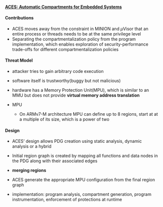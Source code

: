 #### [ACES: Automatic Compartments for Embedded Systems](https://engineering.purdue.edu/dcsl/publications/papers/2018/aces_usenixsec18_revision.pdf)

#### Contributions

- ACES moves away from the constraint in MINION and $\mu$Visor that an entire process or threads needs to be at the same privilege level
- Separating the compartmentalization policy from the program implementation, which enables exploration of security-performance trade-offs for different compartmentalization policies

#### Threat Model 

- attacker tries to gain arbitrary code execution
- software itself is trustworthy(buggy but not malicious)
- hardware has a Memory Protection Unit(MPU), which is similar to an MMU but does not provide **virtual memory address translation**

- MPU
  - On ARMv7-M architecture MPU can define up to 8 regions, start at at a multiple of its size, which is a power of two

#### Design

- ACES‘ design allows PDG creation using static analysis, dynamic analysis or a hybrid
- Initial region graph is created by mapping all functions and data nodes in the PDG along with their associated edges
- **merging regions**
- ACES generate the appropriate MPU configuration from the final region graph

- implementation: program analysis, compartment generation, program instrumentation, enforcement of protections at runtime